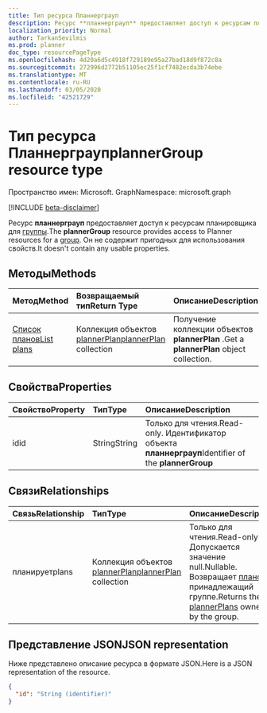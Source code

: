 ```yaml
---
title: Тип ресурса Планнерграуп
description: Ресурс **планнерграуп** предоставляет доступ к ресурсам планировщика для группы. Он не содержит пригодных для использования свойств.
localization_priority: Normal
author: TarkanSevilmis
ms.prod: planner
doc_type: resourcePageType
ms.openlocfilehash: 4d20a6d5c4918f729189e95a27bad18d9f872c8a
ms.sourcegitcommit: 272996d2772b51105ec25f1cf7482ecda3b74ebe
ms.translationtype: MT
ms.contentlocale: ru-RU
ms.lasthandoff: 03/05/2020
ms.locfileid: "42521729"
---
```

# <a name="plannergroup-resource-type"></a><span data-ttu-id="29f4c-104">Тип ресурса Планнерграуп</span><span class="sxs-lookup"><span data-stu-id="29f4c-104">plannerGroup resource type</span></span>

<span data-ttu-id="29f4c-105">Пространство имен: Microsoft. Graph</span><span class="sxs-lookup"><span data-stu-id="29f4c-105">Namespace: microsoft.graph</span></span>

[!INCLUDE [beta-disclaimer](../../includes/beta-disclaimer.md)]

<span data-ttu-id="29f4c-106">Ресурс **планнерграуп** предоставляет доступ к ресурсам планировщика для [группы](group.md).</span><span class="sxs-lookup"><span data-stu-id="29f4c-106">The **plannerGroup** resource provides access to Planner resources for a [group](group.md).</span></span> <span data-ttu-id="29f4c-107">Он не содержит пригодных для использования свойств.</span><span class="sxs-lookup"><span data-stu-id="29f4c-107">It doesn't contain any usable properties.</span></span>

## <a name="methods"></a><span data-ttu-id="29f4c-108">Методы</span><span class="sxs-lookup"><span data-stu-id="29f4c-108">Methods</span></span>

| <span data-ttu-id="29f4c-109">Метод</span><span class="sxs-lookup"><span data-stu-id="29f4c-109">Method</span></span>           | <span data-ttu-id="29f4c-110">Возвращаемый тип</span><span class="sxs-lookup"><span data-stu-id="29f4c-110">Return Type</span></span>    |<span data-ttu-id="29f4c-111">Описание</span><span class="sxs-lookup"><span data-stu-id="29f4c-111">Description</span></span>|
|:---------------|:--------|:----------|
|[<span data-ttu-id="29f4c-112">Список планов</span><span class="sxs-lookup"><span data-stu-id="29f4c-112">List plans</span></span>](../api/plannergroup-list-plans.md) |<span data-ttu-id="29f4c-113">Коллекция объектов [plannerPlan](plannerplan.md)</span><span class="sxs-lookup"><span data-stu-id="29f4c-113">[plannerPlan](plannerplan.md) collection</span></span>| <span data-ttu-id="29f4c-114">Получение коллекции объектов **plannerPlan** .</span><span class="sxs-lookup"><span data-stu-id="29f4c-114">Get a **plannerPlan** object collection.</span></span>|

## <a name="properties"></a><span data-ttu-id="29f4c-115">Свойства</span><span class="sxs-lookup"><span data-stu-id="29f4c-115">Properties</span></span>
| <span data-ttu-id="29f4c-116">Свойство</span><span class="sxs-lookup"><span data-stu-id="29f4c-116">Property</span></span>     | <span data-ttu-id="29f4c-117">Тип</span><span class="sxs-lookup"><span data-stu-id="29f4c-117">Type</span></span>   |<span data-ttu-id="29f4c-118">Описание</span><span class="sxs-lookup"><span data-stu-id="29f4c-118">Description</span></span>|
|:---------------|:--------|:----------|
|<span data-ttu-id="29f4c-119">id</span><span class="sxs-lookup"><span data-stu-id="29f4c-119">id</span></span>|<span data-ttu-id="29f4c-120">String</span><span class="sxs-lookup"><span data-stu-id="29f4c-120">String</span></span>| <span data-ttu-id="29f4c-121">Только для чтения.</span><span class="sxs-lookup"><span data-stu-id="29f4c-121">Read-only.</span></span> <span data-ttu-id="29f4c-122">Идентификатор объекта **планнерграуп**</span><span class="sxs-lookup"><span data-stu-id="29f4c-122">Identifier of the **plannerGroup**</span></span>|

## <a name="relationships"></a><span data-ttu-id="29f4c-123">Связи</span><span class="sxs-lookup"><span data-stu-id="29f4c-123">Relationships</span></span>
| <span data-ttu-id="29f4c-124">Связь</span><span class="sxs-lookup"><span data-stu-id="29f4c-124">Relationship</span></span> | <span data-ttu-id="29f4c-125">Тип</span><span class="sxs-lookup"><span data-stu-id="29f4c-125">Type</span></span>   |<span data-ttu-id="29f4c-126">Описание</span><span class="sxs-lookup"><span data-stu-id="29f4c-126">Description</span></span>|
|:---------------|:--------|:----------|
|<span data-ttu-id="29f4c-127">планирует</span><span class="sxs-lookup"><span data-stu-id="29f4c-127">plans</span></span>|<span data-ttu-id="29f4c-128">Коллекция объектов [plannerPlan](plannerplan.md)</span><span class="sxs-lookup"><span data-stu-id="29f4c-128">[plannerPlan](plannerplan.md) collection</span></span>| <span data-ttu-id="29f4c-129">Только для чтения.</span><span class="sxs-lookup"><span data-stu-id="29f4c-129">Read-only.</span></span> <span data-ttu-id="29f4c-130">Допускается значение null.</span><span class="sxs-lookup"><span data-stu-id="29f4c-130">Nullable.</span></span> <span data-ttu-id="29f4c-131">Возвращает [планов](plannerplan.md) , принадлежащий группе.</span><span class="sxs-lookup"><span data-stu-id="29f4c-131">Returns the [plannerPlans](plannerplan.md) owned by the group.</span></span>|

## <a name="json-representation"></a><span data-ttu-id="29f4c-132">Представление JSON</span><span class="sxs-lookup"><span data-stu-id="29f4c-132">JSON representation</span></span>
<span data-ttu-id="29f4c-133">Ниже представлено описание ресурса в формате JSON.</span><span class="sxs-lookup"><span data-stu-id="29f4c-133">Here is a JSON representation of the resource.</span></span>

<!-- {
  "blockType": "resource",
  "optionalProperties": [

  ],
  "keyProperty": "id",
  "baseType":"microsoft.graph.entity",  
  "@odata.type": "microsoft.graph.plannerGroup"
}-->

```json
{
  "id": "String (identifier)"
}

```

<!-- uuid: 8fcb5dbc-d5aa-4681-8e31-b001d5168d79
2015-10-25 14:57:30 UTC -->
<!--
{
  "type": "#page.annotation",
  "description": "plannerGroup resource",
  "keywords": "",
  "section": "documentation",
  "tocPath": "",
  "suppressions": []
}
-->
